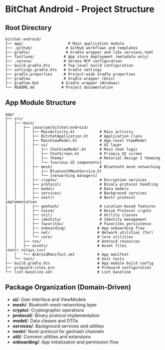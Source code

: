 # BitChat Android - Project Structure

## Root Directory
```
bitchat-android/
├── app/                    # Main application module
├── .github/               # GitHub workflows and templates
├── gradle/                # Gradle wrapper and libs.versions.toml
├── fastlane/             # App store deployment (metadata only)
├── .serena/              # Serena MCP configuration
├── build.gradle.kts      # Top-level build configuration
├── settings.gradle.kts   # Gradle settings
├── gradle.properties     # Project-wide Gradle properties
├── gradlew               # Gradle wrapper (Unix)
├── gradlew.bat          # Gradle wrapper (Windows)
└── README.md            # Project documentation
```

## App Module Structure
```
app/
├── src/
│   ├── main/
│   │   ├── java/com/bitchat/android/
│   │   │   ├── MainActivity.kt           # Main activity
│   │   │   ├── BitchatApplication.kt     # Application class
│   │   │   ├── MainViewModel.kt          # App-level ViewModel
│   │   │   ├── ui/                       # UI layer
│   │   │   │   ├── ChatViewModel.kt      # Main chat logic
│   │   │   │   ├── ChatScreen.kt         # Primary UI screen
│   │   │   │   ├── theme/                # Material Design 3 theming
│   │   │   │   └── [various UI components]
│   │   │   ├── mesh/                     # Bluetooth mesh networking
│   │   │   │   ├── BluetoothMeshService.kt
│   │   │   │   └── [networking managers]
│   │   │   ├── crypto/                   # Encryption services
│   │   │   ├── protocol/                 # Binary protocol handling
│   │   │   ├── model/                    # Data models
│   │   │   ├── services/                 # Background services
│   │   │   ├── nostr/                    # Nostr protocol implementation
│   │   │   ├── geohash/                  # Location-based features
│   │   │   ├── noise/                    # Noise Protocol crypto
│   │   │   ├── util/                     # Utility classes
│   │   │   ├── identity/                 # Identity management
│   │   │   ├── favorites/                # Favorites persistence
│   │   │   ├── onboarding/              # App onboarding flow
│   │   │   ├── net/                     # Network utilities (Tor)
│   │   │   └── core/                    # Core utilities
│   │   ├── res/                         # Android resources
│   │   ├── assets/                      # Asset files (nostr_relays.csv)
│   │   └── AndroidManifest.xml          # App manifest
│   └── test/                            # Unit tests
├── build.gradle.kts                     # App module build config
├── proguard-rules.pro                   # ProGuard configuration
└── lint-baseline.xml                    # Lint baseline
```

## Package Organization (Domain-Driven)
- **ui/**: User interface and ViewModels
- **mesh/**: Bluetooth mesh networking layer
- **crypto/**: Cryptographic operations
- **protocol/**: Binary protocol implementation
- **model/**: Data classes and DTOs
- **services/**: Background services and utilities
- **nostr/**: Nostr protocol for geohash channels
- **util/**: Common utilities and extensions
- **onboarding/**: App initialization and permission flow